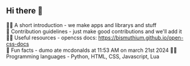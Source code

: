 ## Hi there 👋
🙋‍♀️ A short introduction - we make apps and librarys and stuff   
🌈 Contribution guidelines - just make good contributions and we'll add it   
👩‍💻 Useful resources - opencss docs: https://bismuthium.github.io/open-css-docs   
🍿 Fun facts - dumo ate mcdonalds at 11:53 AM on march 21st 2024
👨‍💻 Programming languages - Python, HTML, CSS, Javascript, Lua
<!--

**Here are some ideas to get you started:**

🙋‍♀️ A short introduction - what is your organization all about?
🌈 Contribution guidelines - how can the community get involved?
👩‍💻 Useful resources - where can the community find your docs? Is there anything else the community should know?
🍿 Fun facts - what does your team eat for breakfast?
🧙 Remember, you can do mighty things with the power of [Markdown](https://docs.github.com/github/writing-on-github/getting-started-with-writing-and-formatting-on-github/basic-writing-and-formatting-syntax)
-->
